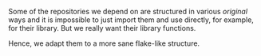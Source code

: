 <!--
SPDX-FileCopyrightText: 2020 Serokell <https://serokell.io/>

SPDX-License-Identifier: MPL-2.0
-->

Some of the repositories we depend on are structured in various _original_
ways and it is impossible to just import them and use directly, for example,
for their library. But we really want their library functions.

Hence, we adapt them to a more sane flake-like structure.
